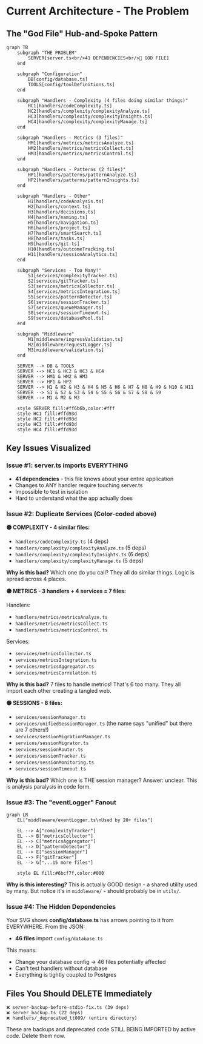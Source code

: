 # Current Architecture - The Problem

## The "God File" Hub-and-Spoke Pattern

```mermaid
graph TB
    subgraph "THE PROBLEM"
        SERVER[server.ts<br/>41 DEPENDENCIES<br/>🔴 GOD FILE]
    end
    
    subgraph "Configuration"
        DB[config/database.ts]
        TOOLS[config/toolDefinitions.ts]
    end
    
    subgraph "Handlers - Complexity (4 files doing similar things)"
        HC1[handlers/codeComplexity.ts]
        HC2[handlers/complexity/complexityAnalyze.ts]
        HC3[handlers/complexity/complexityInsights.ts]
        HC4[handlers/complexity/complexityManage.ts]
    end
    
    subgraph "Handlers - Metrics (3 files)"
        HM1[handlers/metrics/metricsAnalyze.ts]
        HM2[handlers/metrics/metricsCollect.ts]
        HM3[handlers/metrics/metricsControl.ts]
    end
    
    subgraph "Handlers - Patterns (2 files)"
        HP1[handlers/patterns/patternAnalyze.ts]
        HP2[handlers/patterns/patternInsights.ts]
    end
    
    subgraph "Handlers - Other"
        H1[handlers/codeAnalysis.ts]
        H2[handlers/context.ts]
        H3[handlers/decisions.ts]
        H4[handlers/naming.ts]
        H5[handlers/navigation.ts]
        H6[handlers/project.ts]
        H7[handlers/smartSearch.ts]
        H8[handlers/tasks.ts]
        H9[handlers/git.ts]
        H10[handlers/outcomeTracking.ts]
        H11[handlers/sessionAnalytics.ts]
    end
    
    subgraph "Services - Too Many!"
        S1[services/complexityTracker.ts]
        S2[services/gitTracker.ts]
        S3[services/metricsCollector.ts]
        S4[services/metricsIntegration.ts]
        S5[services/patternDetector.ts]
        S6[services/sessionTracker.ts]
        S7[services/queueManager.ts]
        S8[services/sessionTimeout.ts]
        S9[services/databasePool.ts]
    end
    
    subgraph "Middleware"
        M1[middleware/ingressValidation.ts]
        M2[middleware/requestLogger.ts]
        M3[middleware/validation.ts]
    end
    
    SERVER --> DB & TOOLS
    SERVER --> HC1 & HC2 & HC3 & HC4
    SERVER --> HM1 & HM2 & HM3
    SERVER --> HP1 & HP2
    SERVER --> H1 & H2 & H3 & H4 & H5 & H6 & H7 & H8 & H9 & H10 & H11
    SERVER --> S1 & S2 & S3 & S4 & S5 & S6 & S7 & S8 & S9
    SERVER --> M1 & M2 & M3
    
    style SERVER fill:#ff6b6b,color:#fff
    style HC1 fill:#ffd93d
    style HC2 fill:#ffd93d
    style HC3 fill:#ffd93d
    style HC4 fill:#ffd93d
```

## Key Issues Visualized

### Issue #1: server.ts imports EVERYTHING
- **41 dependencies** - this file knows about your entire application
- Changes to ANY handler require touching server.ts
- Impossible to test in isolation
- Hard to understand what the app actually does

### Issue #2: Duplicate Services (Color-coded above)

**🟡 COMPLEXITY - 4 similar files:**
- `handlers/codeComplexity.ts` (4 deps)
- `handlers/complexity/complexityAnalyze.ts` (5 deps)
- `handlers/complexity/complexityInsights.ts` (6 deps)
- `handlers/complexity/complexityManage.ts` (5 deps)

**Why is this bad?** Which one do you call? They all do similar things. Logic is spread across 4 places.

**🟣 METRICS - 3 handlers + 4 services = 7 files:**

Handlers:
- `handlers/metrics/metricsAnalyze.ts`
- `handlers/metrics/metricsCollect.ts`
- `handlers/metrics/metricsControl.ts`

Services:
- `services/metricsCollector.ts`
- `services/metricsIntegration.ts`
- `services/metricsAggregator.ts`
- `services/metricsCorrelation.ts`

**Why is this bad?** 7 files to handle metrics! That's 6 too many. They all import each other creating a tangled web.

**🟢 SESSIONS - 8 files:**
- `services/sessionManager.ts`
- `services/unifiedSessionManager.ts` (the name says "unified" but there are 7 others!)
- `services/sessionMigrationManager.ts`
- `services/sessionMigrator.ts`
- `services/sessionRouter.ts`
- `services/sessionTracker.ts`
- `services/sessionMonitoring.ts`
- `services/sessionTimeout.ts`

**Why is this bad?** Which one is THE session manager? Answer: unclear. This is analysis paralysis in code form.

### Issue #3: The "eventLogger" Fanout

``` mermaid
graph LR
    EL["middleware/eventLogger.ts\nUsed by 20+ files"]
    
    EL --> A["complexityTracker"]
    EL --> B["metricsCollector"]
    EL --> C["metricsAggregator"]
    EL --> D["patternDetector"]
    EL --> E["sessionManager"]
    EL --> F["gitTracker"]
    EL --> G["...15 more files"]
    
    style EL fill:#6bcf7f,color:#000
```

**Why is this interesting?** This is actually GOOD design - a shared utility used by many. But notice it's in `middleware/` - should probably be in `utils/`.

### Issue #4: The Hidden Dependencies

Your SVG shows **config/database.ts** has arrows pointing to it from EVERYWHERE. From the JSON:
- **46 files** import `config/database.ts`

This means:
- Change your database config → 46 files potentially affected
- Can't test handlers without database
- Everything is tightly coupled to Postgres

## Files You Should DELETE Immediately

```
❌ server-backup-before-stdio-fix.ts (39 deps)
❌ server_backup.ts (22 deps)
❌ handlers/_deprecated_tt009/ (entire directory)
```

These are backups and deprecated code STILL BEING IMPORTED by active code. Delete them now.

